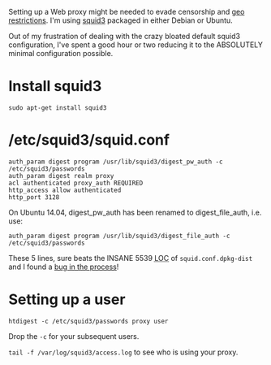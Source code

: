 Setting up a Web proxy might be needed to evade censorship and [geo
restrictions](http://dabase.com/e/04052/). I'm using
[squid3](http://www.squid-cache.org/) packaged in either Debian or Ubuntu.

Out of my frustration of dealing with the crazy bloated default squid3
configuration, I've spent a good hour or two reducing it to the ABSOLUTELY
minimal configuration possible.

# Install squid3

	sudo apt-get install squid3

# /etc/squid3/squid.conf

	auth_param digest program /usr/lib/squid3/digest_pw_auth -c /etc/squid3/passwords
	auth_param digest realm proxy
	acl authenticated proxy_auth REQUIRED
	http_access allow authenticated
	http_port 3128

On Ubuntu 14.04, digest_pw_auth has been renamed to digest_file_auth, i.e. use:

	auth_param digest program /usr/lib/squid3/digest_file_auth -c /etc/squid3/passwords

These 5 lines, sure beats the INSANE 5539 <abbr title="Lines of Code">LOC</abbr> of `squid.conf.dpkg-dist` and I found a [bug in the process](http://bugs.debian.org/cgi-bin/bugreport.cgi?bug=681122)!

# Setting up a user

	htdigest -c /etc/squid3/passwords proxy user

Drop the `-c` for your subsequent users.

`tail -f /var/log/squid3/access.log` to see who is using your proxy.
